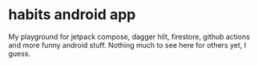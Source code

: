# habits android app

My playground for jetpack compose, dagger hilt, firestore, github actions and more funny android stuff.
Nothing much to see here for others yet, I guess.

